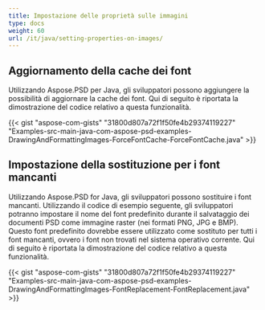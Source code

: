 ```yaml
---
title: Impostazione delle proprietà sulle immagini
type: docs
weight: 60
url: /it/java/setting-properties-on-images/
---
```


## **Aggiornamento della cache dei font**
Utilizzando Aspose.PSD per Java, gli sviluppatori possono aggiungere la possibilità di aggiornare la cache dei font. Qui di seguito è riportata la dimostrazione del codice relativo a questa funzionalità.



{{< gist "aspose-com-gists" "31800d807a72f1f50fe4b29374119227" "Examples-src-main-java-com-aspose-psd-examples-DrawingAndFormattingImages-ForceFontCache-ForceFontCache.java" >}}
## **Impostazione della sostituzione per i font mancanti**
Utilizzando Aspose.PSD for Java, gli sviluppatori possono sostituire i font mancanti. Utilizzando il codice di esempio seguente, gli sviluppatori potranno impostare il nome del font predefinito durante il salvataggio dei documenti PSD come immagine raster (nei formati PNG, JPG e BMP). Questo font predefinito dovrebbe essere utilizzato come sostituto per tutti i font mancanti, ovvero i font non trovati nel sistema operativo corrente. Qui di seguito è riportata la dimostrazione del codice relativo a questa funzionalità.

{{< gist "aspose-com-gists" "31800d807a72f1f50fe4b29374119227" "Examples-src-main-java-com-aspose-psd-examples-DrawingAndFormattingImages-FontReplacement-FontReplacement.java" >}}

